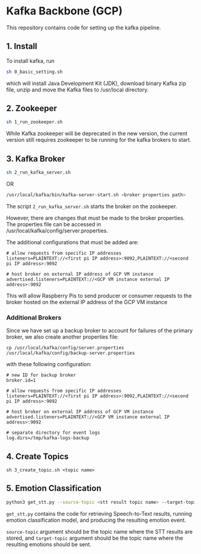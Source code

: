# Kafka Backbone (GCP)
This repository contains code for setting up the kafka pipeline.

## 1. Install
To install kafka, run

```bash
sh 0_basic_setting.sh
```

which will install Java Development Kit (JDK), download binary Kafka zip file, unzip and move the Kafka files to /usr/local directory.

## 2. Zookeeper

```bash
sh 1_run_zookeeper.sh
```

While Kafka zookeeper will be deprecated in the new version, the current version still requires zookeeper to be running for the kafka brokers to start.

## 3. Kafka Broker

```bash
sh 2_run_kafka_server.sh
```

OR

```bash
/usr/local/kafka/bin/kafka-server-start.sh <broker properties path>
```

The script ```2_run_kafka_server.sh``` starts the broker on the zookeeper.

However, there are changes that must be made to the broker properties. The properties file can be accessed in /usr/local/kafka/config/server.properties.

The additional configurations that must be added are:

```
# allow requests from specific IP addresses
listeners=PLAINTEXT://<first pi IP address>:9092,PLAINTEXT://<second pi IP address>:9092

# host broker on external IP address of GCP VM instance
advertised.listeners=PLAINTEXT://<GCP VM instance external IP address>:9092
```

This will allow Raspberry Pis to send producer or consumer requests to the broker hosted on the external IP address of the GCP VM instance

### Additional Brokers
Since we have set up a backup broker to account for failures of the primary broker, we also create another properties file:

```
cp /usr/local/kafka/config/server.properties /usr/local/kafka/config/backup-server.properties
```

with these following configuration:

```
# new ID for backup broker
broker.id=1

# allow requests from specific IP addresses
listeners=PLAINTEXT://<first pi IP address>:9092,PLAINTEXT://<second pi IP address>:9092

# host broker on external IP address of GCP VM instance
advertised.listeners=PLAINTEXT://<GCP VM instance external IP address>:9092

# separate directory for event logs
log.dirs=/tmp/kafka-logs-backup
```

## 4. Create Topics

```
sh 3_create_topic.sh <topic name>
```



## 5. Emotion Classification

```bash
python3 get_stt.py --source-topic <stt result topic name> --target-topic <sentiment result topic name> 
```

```get_stt.py``` contains the code for retrieving Speech-to-Text results, running emotion classification model, and producing the resulting emotion event.

```source-topic``` argument should be the topic name where the STT results are stored, and ```target-topic``` argument should be the topic name where the resulting emotions should be sent.
